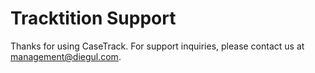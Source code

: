 <!DOCTYPE html>
<html lang="en">
<head>
  <meta charset="UTF-8" />
  <meta name="viewport" content="width=device-width, initial-scale=1.0"/>
</head>
<body>
  <h1>Tracktition Support</h1>
  <p>Thanks for using CaseTrack. For support inquiries, please contact us at <a href="mailto:support@diegul.com">management@diegul.com</a>.</p>
</body>
</html>
